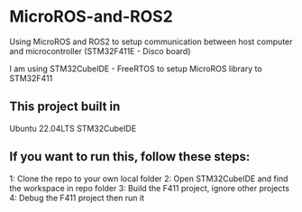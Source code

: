 # MicroROS-and-ROS2
Using MicroROS and ROS2 to setup communication between host computer and microcontroller (STM32F411E - Disco board)

I am using STM32CubeIDE - FreeRTOS to setup MicroROS library to STM32F411

## This project built in
Ubuntu 22.04LTS
STM32CubeIDE

## If you want to run this, follow these steps:
1: Clone the repo to your own local folder
2: Open STM32CubeIDE and find the workspace in repo folder
3: Build the F411 project, ignore other projects
4: Debug the F411 project then run it